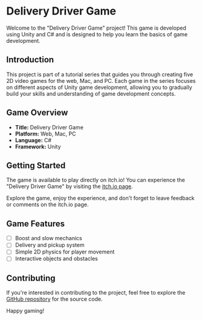 # Delivery Driver Game

Welcome to the "Delivery Driver Game" project! This game is developed using Unity and C# and is designed to help you learn the basics of game development.

## Introduction

This project is part of a tutorial series that guides you through creating five 2D video games for the web, Mac, and PC. Each game in the series focuses on different aspects of Unity game development, allowing you to gradually build your skills and understanding of game development concepts.

## Game Overview

- **Title:** Delivery Driver Game
- **Platform:** Web, Mac, PC
- **Language:** C#
- **Framework:** Unity

## Getting Started

The game is available to play directly on itch.io! You can experience the "Delivery Driver Game" by visiting the [itch.io page](https://nghiant02.itch.io/delivery-driver-game).

Explore the game, enjoy the experience, and don't forget to leave feedback or comments on the itch.io page.

## Game Features

- [ ] Boost and slow mechanics
- [ ] Delivery and pickup system
- [ ] Simple 2D physics for player movement
- [ ] Interactive objects and obstacles

## Contributing

If you're interested in contributing to the project, feel free to explore the [GitHub repository](https://github.com/nghiant02/Delivery-Driver.git) for the source code.

Happy gaming!
